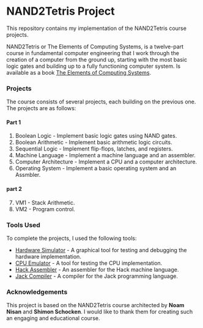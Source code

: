 # NAND2Tetris Project
 This repository contains my implementation of the NAND2Tetris course projects.
 
 NAND2Tetris or The Elements of Computing Systems, is a twelve-part course in fundamental computer engineering that I work through the creation of a
 computer from the ground up, starting with the most basic logic gates and building up to a fully functioning computer system.
 Is available as a book [The Elements of Computing Systems](https://www.nand2tetris.org/book).



### Projects

The course consists of several projects, each building on the previous one. The projects are as follows:

#### Part 1
1. Boolean Logic - Implement basic logic gates using NAND gates.
2. Boolean Arithmetic - Implement basic arithmetic logic circuits.
3. Sequential Logic - Implement flip-flops, latches, and registers.
4. Machine Language - Implement a machine language and an assembler.
5. Computer Architecture - Implement a CPU and a computer architecture.
6. Operating System - Implement a basic operating system and an Assmbler.
#### part 2
7. VM1 - Stack Arithmetic.
8. VM2 -  Program control.


### Tools Used
To complete the projects, I used the following tools:

- [Hardware Simulator](https://www.nand2tetris.org/software) - A graphical tool for testing and debugging the hardware implementation.
- [CPU Emulator](https://www.nand2tetris.org/software) - A tool for testing the CPU implementation.
- [Hack Assembler](https://www.nand2tetris.org/software) - An assembler for the Hack machine language.
- [Jack Compiler](https://www.nand2tetris.org/software) - A compiler for the Jack programming language.

### Acknowledgements

This project is based on the NAND2Tetris course architected by **Noam Nisan** and **Shimon Schocken**. I would like to thank them for creating such an engaging and educational course.
